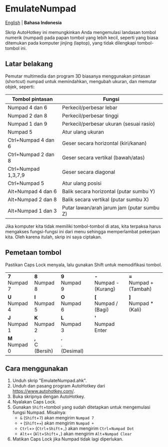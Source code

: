 # EmulateNumpad

[English](README.md) | **Bahasa Indonesia**

Skrip AutoHotkey ini memungkinkan Anda mengemulasi landasan tombol numerik (numpad) pada papan tombol yang lebih kecil, seperti yang biasa ditemukan pada komputer jinjing (laptop), yang tidak dilengkapi tombol-tombol ini.

## Latar belakang
Pemutar multimedia dan program 3D biasanya menggunakan pintasan (shortcut) numpad untuk memindahkan, mengubah ukuran, dan memutar objek, seperti:

| Tombol pintasan     | Fungsi                                    |
| ------------------- | ----------------------------------------- |
| Numpad 4 dan 6      | Perkecil/perbesar lebar                   |
| Numpad 2 dan 8      | Perkecil/perbesar tinggi                  |
| Numpad 1 dan 9      | Perkecil/perbesar ukuran (sesuai rasio)   |
| Numpad 5            | Atur ulang ukuran                         |
| Ctrl+Numpad 4 dan 6 | Geser secara horizontal (kiri/kanan)      |
| Ctrl+Numpad 2 dan 8 | Geser secara vertikal (bawah/atas)        |
| Ctrl+Numpad 1,3,7,9 | Geser secara diagonal                     |
| Ctrl+Numpad 5       | Atur ulang posisi                         |
| Alt+Numpad 4 dan 6  | Balik secara horizontal (putar sumbu Y)   |
| Alt+Numpad 2 dan 8  | Balik secara vertikal (putar sumbu X)     |
| Alt+Numpad 1 dan 3  | Putar lawan/arah jarum jam (putar sumbu Z)|

Jika komputer kita tidak memiliki tombol-tombol di atas, kita terpaksa harus mengakses fungsi-fungsi ini dari menu sehingga memperlambat pekerjaan kita. Oleh karena itulah, skrip ini saya ciptakan.

## Pemetaan tombol

Pastikan Caps Lock menyala, lalu gunakan Shift untuk memodifikasi tombol.

|||||||
|---|---|---|---|---|--|
| **7**<br>Numpad 7 | **8**<br>Numpad 8 | **9**<br>Numpad 9 | | **-**<br>Numpad - (Kurang) | **=**<br>Numpad + (Tambah)  |
| **U**<br>Numpad 4 | **I**<br>Numpad 5 | **O**<br>Numpad 6 | | **[**<br>Numpad / (Bagi) | **]**<br>Numpad * (Kali) |
| **J**<br>Numpad 1 | **K**<br>Numpad 2 | **L**<br>Numpad 3 | | **'**<br>Numpad Enter |  |
| **M**<br>Numpad 0 | **,**<br>C (Bersih) | **.**<br>. (Desimal) |

## Cara menggunakan

1. Unduh skrip "EmulateNumpad.ahk".
2. Unduh dan pasang program AutoHotkey dari https://www.autohotkey.com/.
3. Buka skripnya dengan AutoHotkey.
4. Nyalakan Caps Lock.
5. Gunakan `Shift`+tombol yang sudah ditetapkan untuk mengemulasi fungsi Numpad. Misalnya:
   - `&` (`Shift`+`7`) akan mengirim `Numpad 7`
   - `+` (`Shift`+`=`) akan mengirim `Numpad +`
   - `Ctrl`+`>` (`Ctrl`+`Shift`+`,`) akan mengirim `Ctrl`+`Numpad Dot`
   - `Alt`+`<` (`Alt`+`Shift`+`,`) akan mengirim `Alt`+`Numpad Clear`
6. Matikan Caps Lock jika Numpad tidak lagi diperlukan.